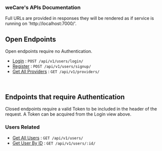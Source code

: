### weCare's APIs Documentation

Full URLs are provided in responses they will be rendered as if service is running on 'http://localhost:7000/'.

## Open Endpoints

Open endpoints require no Authentication.

- [Login](users/login.md) : `POST /api/v1/users/login/`
- [Register](users/register.md) : `POST /api/v1/users/signup/`
- [Get All Providers](providers/getAllProviders.md) : `GET /api/v1/providers/`

<br/>

## Endpoints that require Authentication

Closed endpoints require a valid Token to be included in the header of the
request. A Token can be acquired from the Login view above.

### Users Related

- [Get All Users](users/getAllUsers.md) : `GET /api/v1/users/`
- [Get User By ID](users/getUserById.md) : `GET /api/v1/users/:id/`


